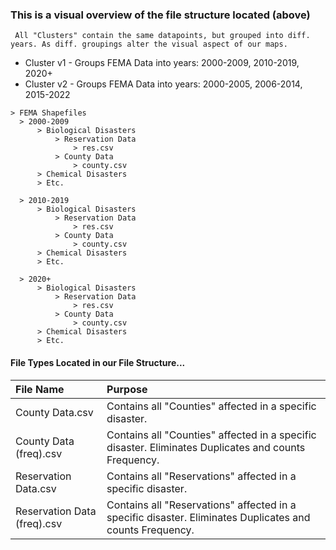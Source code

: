 ### This is a visual overview of the file structure located (above)

``` All "Clusters" contain the same datapoints, but grouped into diff. years. As diff. groupings alter the visual aspect of our maps.```
* Cluster v1 - Groups FEMA Data into years: 2000-2009, 2010-2019, 2020+
* Cluster v2 - Groups FEMA Data into years: 2000-2005, 2006-2014, 2015-2022


```
> FEMA Shapefiles
  > 2000-2009
      > Biological Disasters
          > Reservation Data
              > res.csv
          > County Data
              > county.csv
      > Chemical Disasters
      > Etc.

  > 2010-2019
      > Biological Disasters
          > Reservation Data
              > res.csv
          > County Data
              > county.csv
      > Chemical Disasters
      > Etc.

  > 2020+
      > Biological Disasters
          > Reservation Data
              > res.csv
          > County Data
              > county.csv
      > Chemical Disasters
      > Etc.
```

#### File Types Located in our File Structure...
| File Name                   | Purpose                                                                                                  |
|:----------------------------|:---------------------------------------------------------------------------------------------------------|
| County Data.csv             | Contains all "Counties" affected in a specific disaster.                                                 |
| County Data (freq).csv      | Contains all "Counties" affected in a specific disaster. Eliminates Duplicates and counts Frequency.     |
| Reservation Data.csv        | Contains all "Reservations" affected in a specific disaster.                                             |
| Reservation Data (freq).csv | Contains all "Reservations" affected in a specific disaster. Eliminates Duplicates and counts Frequency. |
